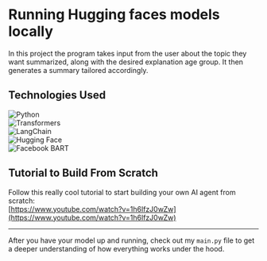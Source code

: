 # Running Hugging faces models locally

In this project the program takes input from the user about the topic they want summarized, along with the desired explanation age group. It then generates a summary tailored accordingly.

## Technologies Used

![Python](https://img.shields.io/badge/language-Python-3776AB?style=for-the-badge&logo=python&logoColor=white)  
![Transformers](https://img.shields.io/badge/library-Transformers-00BFFF?style=for-the-badge)  
![LangChain](https://img.shields.io/badge/library-LangChain-FF9900?style=for-the-badge)  
![Hugging Face](https://img.shields.io/badge/model-Hugging_Face-F50057?style=for-the-badge&logo=huggingface)  
![Facebook BART](https://img.shields.io/badge/model-Facebook_BART-0052CC?style=for-the-badge)  

## Tutorial to Build From Scratch

Follow this really cool tutorial to start building your own AI agent from scratch:  
[https://www.youtube.com/watch?v=1h6lfzJ0wZw](https://www.youtube.com/watch?v=1h6lfzJ0wZw)

---

After you have your model up and running, check out my `main.py` file to get a deeper understanding of how everything works under the hood.
